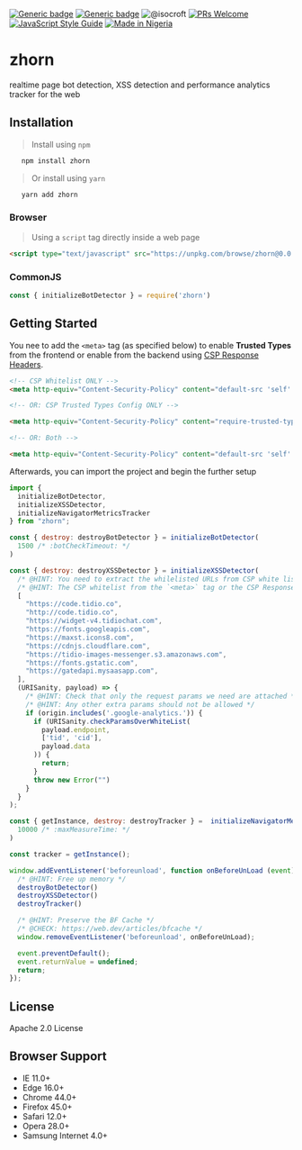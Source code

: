 [![Generic badge](https://img.shields.io/badge/PrefumeJS-yes-gold.svg)](https://shields.io/) [![Generic badge](https://img.shields.io/badge/URISanity-yes-brown.svg)](https://shields.io/) ![@isocroft](https://img.shields.io/badge/@isocroft-CodeSplinta-blue) [![PRs Welcome](https://img.shields.io/badge/PRs-welcome-brightgreen.svg?style=flat-square)](http://makeapullrequest.com)  [![JavaScript Style Guide](https://img.shields.io/badge/code_style-standard-brightgreen.svg)](https://standardjs.com) [![Made in Nigeria](https://img.shields.io/badge/made%20in-nigeria-008751.svg?style=flat-square)](https://github.com/acekyd/made-in-nigeria)

# zhorn
realtime page bot detection, XSS detection and performance analytics tracker for the web

## Installation
>Install using `npm`

```bash
   npm install zhorn
```

>Or install using `yarn`

```bash
   yarn add zhorn
```

### Browser

> Using a `script` tag directly inside a web page

```html
<script type="text/javascript" src="https://unpkg.com/browse/zhorn@0.0.1/dist/zhorn.umd.js" crossorigin="anonymous"></script>
```

### CommonJS

```js
const { initializeBotDetector } = require('zhorn')
```

## Getting Started
You nee to add the `<meta>` tag (as specified below) to enable **Trusted Types** from the frontend or enable from the backend using [CSP Response Headers](https://developer.mozilla.org/en-US/docs/Web/HTTP/CSP).

```html
<!-- CSP Whitelist ONLY -->
<meta http-equiv="Content-Security-Policy" content="default-src 'self' blob:; script-src https://code.tidio.co http://code.tidio.co https://widget-v4.tidiochat.com 'self' 'sha256-BvzNrSckoP+jHUq6lGFL71O00yDzkfzBQFCqOQH3Tuo=' 'strict-dynamic'; style-src 'self' https://fonts.googleapis.com https://maxst.icons8.com; img-src 'self' https://cdnjs.cloudflare.com https://tidio-images-messenger.s3.amazonaws.com data:; media-src https://widget-v4.tidiochat.com; font-src 'self' https://widget-v4.tidiochat.com https://fonts.gstatic.com https://maxst.icons8.com; connect-src 'self' https://gatedapi.mysaasapp.com; worker-src 'self';" />

<!-- OR: CSP Trusted Types Config ONLY -->

<meta http-equiv="Content-Security-Policy" content="require-trusted-types-for 'script'; trusted-types dompurify zhornpuritan">

<!-- OR: Both -->

<meta http-equiv="Content-Security-Policy" content="default-src 'self' blob:; script-src https://code.tidio.co http://code.tidio.co https://widget-v4.tidiochat.com 'self' 'sha256-BvzNrSckoP+jHUq6lGFL71O00yDzkfzBQFCqOQH3Tuo=' 'strict-dynamic'; style-src 'self' https://fonts.googleapis.com https://maxst.icons8.com; img-src 'self' https://cdnjs.cloudflare.com https://tidio-images-messenger.s3.amazonaws.com data:; media-src https://widget-v4.tidiochat.com; font-src 'self' https://widget-v4.tidiochat.com https://fonts.gstatic.com https://maxst.icons8.com; connect-src 'self' https://gatedapi.mysaasapp.com; worker-src 'self'; require-trusted-types-for 'script'; trusted-types dompurify zhornpuritan" />
```

Afterwards, you can import the project and begin the further setup

```javascript
import {
  initializeBotDetector,
  initializeXSSDetector,
  initializeNavigatorMetricsTracker
} from "zhorn";

const { destroy: destroyBotDetector } = initializeBotDetector(
  1500 /* :botCheckTimeout: */
)

const { destroy: destroyXSSDetector } = initializeXSSDetector(
  /* @HINT: You need to extract the whilelisted URLs from CSP white list */
  /* @HINT: The CSP whitelist from the `<meta>` tag or the CSP Response Headers */
  [
    "https://code.tidio.co",
    "http://code.tidio.co",
    "https://widget-v4.tidiochat.com",
    "https://fonts.googleapis.com",
    "https://maxst.icons8.com",
    "https://cdnjs.cloudflare.com",
    "https://tidio-images-messenger.s3.amazonaws.com",
    "https://fonts.gstatic.com",
    "https://gatedapi.mysaasapp.com",
  ],
  (URISanity, payload) => {
    /* @HINT: Check that only the request params we need are attached */
    /* @HINT: Any other extra params should not be allowed */
    if (origin.includes('.google-analytics.')) {
      if (URISanity.checkParamsOverWhiteList(
        payload.endpoint,
        ['tid', 'cid'],
        payload.data
      )) {
        return;
      }
      throw new Error("")
    }
  }
);

const { getInstance, destroy: destroyTracker } =  initializeNavigatorMetricsTracker(
  10000 /* :maxMeasureTime: */
)

const tracker = getInstance();

window.addEventListener('beforeunload', function onBeforeUnLoad (event) {
  /* @HINT: Free up memory */
  destroyBotDetector()
  destroyXSSDetector()
  destroyTracker()

  /* @HINT: Preserve the BF Cache */
  /* @CHECK: https://web.dev/articles/bfcache */
  window.removeEventListener('beforeunload', onBeforeUnLoad);

  event.preventDefault();
  event.returnValue = undefined;
  return;
});
```

## License

Apache 2.0 License

## Browser Support

- IE 11.0+
- Edge 16.0+
- Chrome 44.0+
- Firefox 45.0+
- Safari 12.0+
- Opera 28.0+
- Samsung Internet 4.0+
